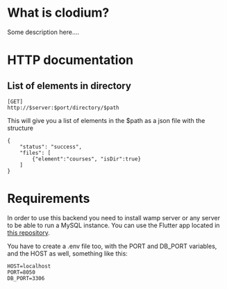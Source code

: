 # What is clodium?

Some description here....

# HTTP documentation  
## List of elements in directory
```
[GET]
http://$server:$port/directory/$path
```
This will give you a list of elements in the $path as a json file with the structure  
```
{
    "status": "success",
    "files": [
        {"element":"courses", "isDir":true}
    ]
}
```

# Requirements  
In order to use this backend you need to install wamp server or any server to be able to run a MySQL instance. You can use the Flutter app located in [this repository](http:wwwww).  

You have to create a .env file too, with the PORT and DB_PORT variables, and the HOST as well, something like this:
```
HOST=localhost
PORT=8050
DB_PORT=3306
```

